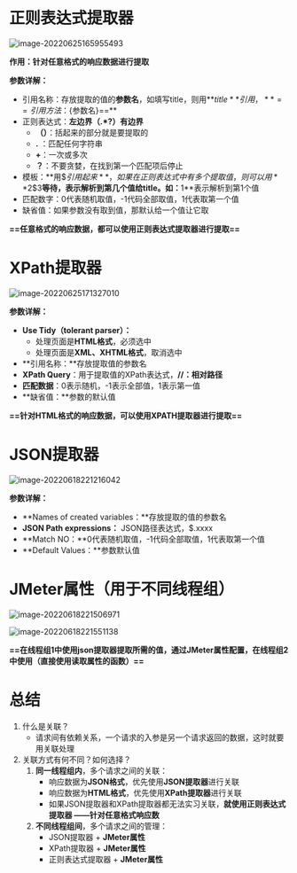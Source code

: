 # 正则表达式提取器

![image-20220625165955493](C:\Users\Bosco\Desktop\GitHub\blog\JMeter\image-20220625165955493.png)

**作用：针对任意格式的响应数据进行提取**

**参数详解：**

- 引用名称：存放提取的值的**参数名**，如填写title，则用**${title}**引用，**==引用方法：${参数名}==**
- 正则表达式：**左边界（.*?）有边界**
  - **（）**：括起来的部分就是要提取的
  - **.** ：匹配任何字符串
  - **+**：一次或多次
  - **？**：不要贪婪，在找到第一个匹配项后停止
- 模板：**用$$引用起来**，如果在正则表达式中有多个提取值，则可以用 **$2$$3$**等待，表示解析到第几个值给title。如：**$1$**表示解析到第1个值
- 匹配数字：0代表随机取值，-1代码全部取值，1代表取第一个值
- 缺省值：如果参数没有取到值，那默认给一个值让它取

**==任意格式的响应数据，都可以使用正则表达式提取器进行提取==**



# XPath提取器

![image-20220625171327010](C:\Users\Bosco\Desktop\GitHub\blog\JMeter\image-20220625171327010.png)

**参数详解：**

- **Use Tidy（tolerant parser）：**
  - 处理页面是**HTML格式**，必须选中
  - 处理页面是**XML、XHTML格式**，取消选中
- **引用名称：**存放提取值的参数名
- **XPath Query**：用于提取值的XPath表达式，**//：相对路径**
- **匹配数据**：0表示随机，-1表示全部值，1表示第一值
- **缺省值：**参数的默认值

**==针对HTML格式的响应数据，可以使用XPATH提取器进行提取==**



# JSON提取器

![image-20220618221216042](C:\Users\Bosco\Desktop\GitHub\blog\JMeter\image-20220618221216042.png)

**参数详解：**

- **Names of created variables：**存放提取的值的参数名
- **JSON Path expressions：** JSON路径表达式，$.xxxx
- **Match NO：**0代表随机取值，-1代码全部取值，1代表取第一个值
- **Default Values：**参数默认值



# JMeter属性（用于不同线程组）

![image-20220618221506971](C:\Users\Bosco\Desktop\GitHub\blog\JMeter\image-20220618221506971.png)

![image-20220618221551138](C:\Users\Bosco\Desktop\GitHub\blog\JMeter\image-20220618221551138.png)

**==在线程组1中使用json提取器提取所需的值，通过JMeter属性配置，在线程组2中使用（直接使用读取属性的函数）==**



# 总结

1. 什么是关联？
   - 请求间有依赖关系，一个请求的入参是另一个请求返回的数据，这时就要用关联处理
2. 关联方式有何不同？如何选择？
   1. **同一线程组内**，多个请求之间的关联：
      - 响应数据为**JSON格式**，优先使用**JSON提取器**进行关联
      - 响应数据为**HTML格式**，优先使用**XPath提取器**进行关联
      - 如果JSON提取器和XPath提取器都无法实习关联，**就使用正则表达式提取器 ——针对任意格式响应数**
   2. **不同线程组间**，多个请求之间的管理：
      - JSON提取器 + **JMeter属性**
      - XPath提取器 + **JMeter属性**
      - 正则表达式提取器 + **JMeter属性**

